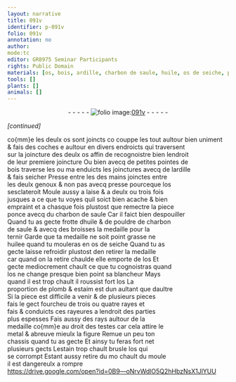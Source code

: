 ```yaml
---
layout: narrative
title: 091v
identifier: p-091v
folio: 091v
annotation: no
author:
mode:tc
editor: GR8975 Seminar Participants
rights: Public Domain
materials: [os, bois, ardille, charbon de saule, huile, os de seiche, plomb, estaim, metal, estain]
tools: []
plants: []
animals: []
---
```


<div class="folio" align="center">- - - - - <a href="http://gallica.bnf.fr/ark:/12148/btv1b10500001g/f188.image" target="_blank"><img src="https://cu-mkp.github.io/2017-workshop-edition/assets/photo-icon.png" alt="folio image: " style="display:inline-block; margin-bottom:-3px;"/>091v</a> - - - - - </div>  
 
*[continued]*
  
co{mm}e les deulx <span class="m">os</span> sont joincts co couppe les tout aultour bien uniment<br/> & fais des coches e aultour en divers endroicts qui traversent<br/> sur la joincture des deulx <span class="m">os</span> affin de recognoistre bien lendroit<br/> de leur premiere joincture Ou bien avecq de petites pointes de<br/> <span class="m">bois</span> traverse les ou ma enduicts les joinctures avecq de l<span class="m">ardille</span><br/> & fais seicher Presse entre les des mains joinctes entre<br/> les deulx genoux & non pas avecq presse pourceque l<span class="m">os</span><br/> sesclateroit Moule aussy a laise & a deulx ou trois fois<br/> jusques a ce que tu voyes quil soict bien acache & bien<br/> empraint et a chasque fois plustost que remectre la piece<br/> ponce avecq du <span class="m">charbon de saule</span> Car il faict bien despouiller<br/> Quand tu as gecte frotte d<span class="m">huile</span> & de pouldre de <span class="m">charbon<br/> de saule</span> & avecq des broisses la medaille pour la<br/> ternir Garde que ta medaille ne soit point grasse ne<br/> huilee quand tu mouleras en <span class="m">os de seiche</span> Quand tu as<br/> gecte laisse refroidir plustost den retirer la medaille<br/> car quand on la retire chaulde elle emporte de l<span class="m">os</span> Et<br/> gecte mediocrement chault ce que tu cognoistras quand<br/> l<span class="m">os</span> ne change presque bien point sa blancheur Mays<br/> quand il est trop chault il roussist fort l<span class="m">os</span> La<br/> proportion de <span class="m">plomb</span> & <span class="m">estaim</span> est dun aultant que daultre<br/> Si la piece est difficile a venir & de plusieurs pieces<br/> fais le gect fourcheu de trois ou quatre rayes et<br/> fais & conduicts ces rayeures a lendroit des parties<br/> plus espesses Fais aussy des rays aultour de la<br/> medaille co{mm}e au droit des testes car cela attire le<br/> <span class="m">metal</span> & abreuve mieulx la figure Remue un peu ton<br/> chassis quand tu as gecte Et ainsy tu feras fort net<br/> plusieurs gects L<span class="m">estain</span> trop chault brusle l<span class="m">os</span> qui<br/> se corrompt Estant aussy retire du mo chault du moule<br/> il est dangereulx a rompre<br/>   https://drive.google.com/open?id=0B9—oNrvWdlO5Q2hHbzNsX1JlYUU  
 
